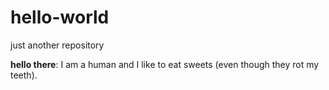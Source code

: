 # hello-world
just another repository

**hello there**: I am a human and I like to eat sweets (even though they rot my teeth).
